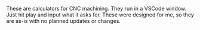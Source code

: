 These are calculators for CNC machining.
They run in a VSCode window.
Just hit play and input what it asks for.
These were designed for me, so they are as-is with no planned updates or changes.
